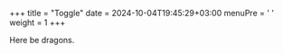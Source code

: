 +++
title = "Toggle"
date = 2024-10-04T19:45:29+03:00
menuPre = '<i class="fa-solid fa-fw fa-sm fa-toggle-on"></i> '
weight = 1
+++

Here be dragons.
